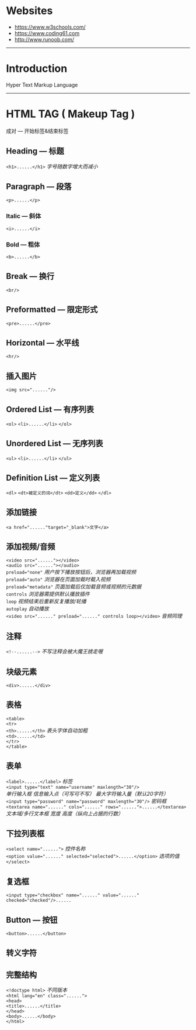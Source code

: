 # Websites
* https://www.w3schools.com/</br>
* https://www.coding61.com</br>
* http://www.runoob.com/
***
# Introduction
Hyper Text Markup Language
***
# HTML TAG ( Makeup Tag )
成对 — 开始标签&结束标签
</br>
## Heading — 标题   
```<h1>......</h1>```  *字号随数字增大而减小*
## Paragraph — 段落
```<p>......</p>```
### Italic — 斜体
```<i>......</i>```
### Bold — 粗体
```<b>......</b>```
## Break — 换行
```<br/>```
## Preformatted — 限定形式
```<pre>......</pre>```
## Horizontal — 水平线
```<hr/>```
## 插入图片
```<img src="......"/>```
## Ordered List — 有序列表
```<ol>```
```<li>......</li>```
```</ol>```
## Unordered List — 无序列表
```<ul>```
```<li>......</li>```
```</ul>```
## Definition List — 定义列表
```<dl>```
```<dt>被定义的词</dt>```
```<dd>定义</dd>```
```</dl>```
## 添加链接
```<a href="......"target="_blank">文字</a>```
## 添加视频/音频
```<video src="......"></video>```</br>
```<audio src="......"></audio>```</br>
```preload="none"```  *用户按下播放按钮后，浏览器再加载视频*</br>
```preload="auto"```  *浏览器在页面加载时载入视频*</br>
```preload="metadata"```  *页面加载后仅加载音频或视频的元数据*</br>
```controls```  *浏览器需提供默认播放插件*</br>
```loop```  *视频结束后重新反复播放/轮播*</br>
```autoplay```  *自动播放*</br>
```<video src="......" preload="......" controls loop></video>```  *音频同理*
## 注释
```<!--......-->```  *不写注释会被大魔王掳走喔*
## 块级元素 
```<div>......</div>```
## 表格
```<table>```</br>
```<tr>```</br>
```<th>......</th>```  *表头字体自动加粗*</br>
```<td>......</td>```</br>
```</tr>```</br>
```</table>```
## 表单
```<label>......</label>```  *标签*</br>
```<input type="text" name="username" maxlength="30"/>```</br>
*单行输入框  信息输入点（可写可不写）  最大字符输入量（默认20字符）*</br>
```<input type="password" name="password" maxlength="30"/>```  *密码框*</br>
```<textarea name="......" cols="......" rows="......">......</textarea>```</br>
*文本域/多行文本框  宽度  高度（纵向上占据的行数）*
## 下拉列表框
```<select name="......">``` *控件名称*</br>
```<option value="......" selected="selected">......</option>```  *选项的值*</br>
```</select>```
## 复选框
```<input type="checkbox" name="......" value="......" checked="checked"/>......```
## Button — 按钮
```<button>......</button>```
## 转义字符
## 完整结构
```<!doctype html>```  *不同版本*</br>
```<html lang="en" class="......">```</br>
```<head>```</br>
```<title>......</title>```</br>
```</head>```</br>
```<body>......</body>```</br>
```</html>```
